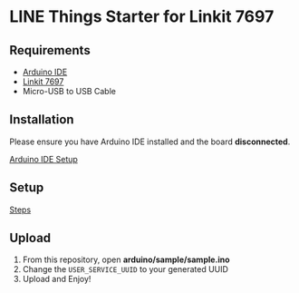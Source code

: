 # LINE Things Starter for Linkit 7697

## Requirements
* [Arduino IDE](https://www.arduino.cc/en/Main/Software)
* [Linkit 7697](https://labs.mediatek.com/en/chipset/MT7697)
* Micro-USB to USB Cable

## Installation
Please ensure you have Arduino IDE installed and the board **disconnected**.

[Arduino IDE Setup](https://docs.labs.mediatek.com/resource/linkit7697-arduino/zh_tw/environment-setup/setup-arduino-ide)

## Setup
[Steps](https://docs.labs.mediatek.com/resource/linkit7697-arduino/zh_tw/environment-setup/connecting-linkit-7697-to-computer)
## Upload
1. From this repository, open **arduino/sample/sample.ino**
2. Change the `USER_SERVICE_UUID` to your generated UUID
3. Upload and Enjoy!
